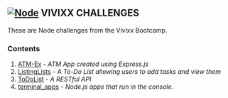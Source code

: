 ## **[![Node](https://user-images.githubusercontent.com/29721601/30945950-b292557c-a433-11e7-9f37-b8de61264bf9.png "Node")](https://nodejs.org/en/) VIVIXX CHALLENGES**

These are Node challenges from the Vivixx Bootcamp.

### Contents
1. [ATM-Ex](https://github.com/DMonMac/VC-Node/tree/master/ATM-Ex) - _ATM App created using Express.js_
2. [ListingLists](https://github.com/DMonMac/VC-Node/tree/master/ListingLists) - _A To-Do List allowing users to add tasks and view them_
3. [ToDoList](https://github.com/DMonMac/VC-Node/tree/master/ToDoListAPI) - _A RESTful API_
4. [terminal_apps](https://github.com/DMonMac/VC-Node/tree/master/terminal_apps) - _Node.js apps that run in the console._
